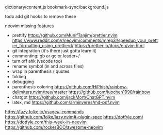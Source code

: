 dictionary/content.js
bookmark-sync/background.js


todo add git hooks to remove these


neovim missing features
- prettify
    https://github.com/MunifTanjim/prettier.nvim
    https://www.reddit.com/r/neovim/comments/mrep3l/speedup_your_prettier_formatting_using_prettierd/
    https://prettier.io/docs/en/vim.html
- git integration (it's there just gotta learn it)
- commenting: gb or gc or leader+/
- turn off ahk (vscode too)
- rename symbol (in and across files)
- wrap in parenthesis / quotes
- folding
- debugging
- parenthesis coloring
    https://github.com/HiPhish/rainbow-delimiters.nvim/tree/master
    https://github.com/luochen1990/rainbow
- chatgpt
    https://github.com/jackMort/ChatGPT.nvim
- latex, md
    https://github.com/arminveres/md-pdf.nvim

https://lazy.folke.io/usage#-commands
https://github.com/folke/lazy.nvim#-plugin-spec
https://dotfyle.com/
https://dotfyle.com/this-week-in-neovim
https://github.com/rockerBOO/awesome-neovim
